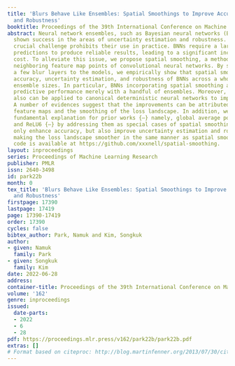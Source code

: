 ```yaml
---
title: 'Blurs Behave Like Ensembles: Spatial Smoothings to Improve Accuracy, Uncertainty,
  and Robustness'
booktitle: Proceedings of the 39th International Conference on Machine Learning
abstract: Neural network ensembles, such as Bayesian neural networks (BNNs), have
  shown success in the areas of uncertainty estimation and robustness. However, a
  crucial challenge prohibits their use in practice. BNNs require a large number of
  predictions to produce reliable results, leading to a significant increase in computational
  cost. To alleviate this issue, we propose spatial smoothing, a method that ensembles
  neighboring feature map points of convolutional neural networks. By simply adding
  a few blur layers to the models, we empirically show that spatial smoothing improves
  accuracy, uncertainty estimation, and robustness of BNNs across a whole range of
  ensemble sizes. In particular, BNNs incorporating spatial smoothing achieve high
  predictive performance merely with a handful of ensembles. Moreover, this method
  also can be applied to canonical deterministic neural networks to improve the performances.
  A number of evidences suggest that the improvements can be attributed to the stabilized
  feature maps and the smoothing of the loss landscape. In addition, we provide a
  fundamental explanation for prior works {—} namely, global average pooling, pre-activation,
  and ReLU6 {—} by addressing them as special cases of spatial smoothing. These not
  only enhance accuracy, but also improve uncertainty estimation and robustness by
  making the loss landscape smoother in the same manner as spatial smoothing. The
  code is available at https://github.com/xxxnell/spatial-smoothing.
layout: inproceedings
series: Proceedings of Machine Learning Research
publisher: PMLR
issn: 2640-3498
id: park22b
month: 0
tex_title: 'Blurs Behave Like Ensembles: Spatial Smoothings to Improve Accuracy, Uncertainty,
  and Robustness'
firstpage: 17390
lastpage: 17419
page: 17390-17419
order: 17390
cycles: false
bibtex_author: Park, Namuk and Kim, Songkuk
author:
- given: Namuk
  family: Park
- given: Songkuk
  family: Kim
date: 2022-06-28
address:
container-title: Proceedings of the 39th International Conference on Machine Learning
volume: '162'
genre: inproceedings
issued:
  date-parts:
  - 2022
  - 6
  - 28
pdf: https://proceedings.mlr.press/v162/park22b/park22b.pdf
extras: []
# Format based on citeproc: http://blog.martinfenner.org/2013/07/30/citeproc-yaml-for-bibliographies/
---
```


